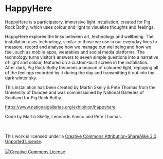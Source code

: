 # HappyHere
HappyHere is a participatory, immersive light installation, created for Pig Rock Bothy, which uses colour and light to visualise thoughts and feelings. 

HappyHere explores the links between art, technology and wellbeing. The installation uses technology, similar to those we use in our everyday lives to measure, record and analyse how we manage our wellbeing and how we feel, such as mobile apps, wearables and social media platforms. The technology turns visitor’s answers to seven simple questions into a narrative of light and colour, featured on a custom-built screen in the installation. After dark, Pig Rock Bothy becomes a beacon of coloured light, replaying all of the feelings recorded by it during the day and transmitting it out into the dark winter sky. 

This installation has been created by Martin Skelly & Pete Thomas from the University of Dundee and was commissioned by National Galleries of Scotland for Pig Rock Bothy.

https://www.nationalgalleries.org/exhibition/happyhere

Code by Martin Skelly, Leonardo Amico and Pete Thomas.

<br />
<br />This work is licensed under a <a rel="license" href="http://creativecommons.org/licenses/by-sa/3.0/">Creative Commons Attribution-ShareAlike 3.0 Unported License</a>.
<br />
<br />
<a rel="license" href="http://creativecommons.org/licenses/by-sa/3.0/"><img alt="Creative Commons License" style="border-width:0" src="https://i.creativecommons.org/l/by-sa/3.0/88x31.png" /></a>
